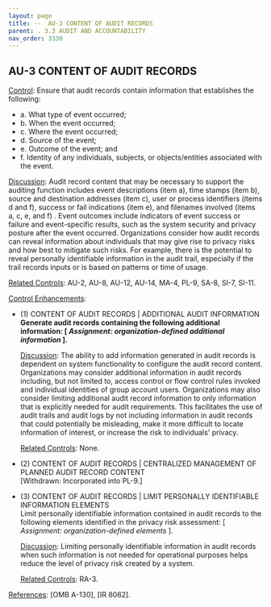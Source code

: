 ```yaml
---
layout: page
title: --  AU-3 CONTENT OF AUDIT RECORDS 
parent: . 3.3 AUDIT AND ACCOUNTABILITY
nav_order: 3330 
---
```


## AU-3 CONTENT OF AUDIT RECORDS

<ins>Control</ins>: Ensure that audit records contain information that establishes the following:

* a. What type of event occurred;
* b. When the event occurred;
* c. Where the event occurred;
* d. Source of the event;
* e. Outcome of the event; and
* f. Identity of any individuals, subjects, or objects/entities associated with the event.

<ins>Discussion</ins>: Audit record content that may be necessary to support the auditing function includes event descriptions (item a), time stamps (item b), source and destination addresses (item c), user or process identifiers (items d and f), success or fail indications (item e), and filenames involved (items a, c, e, and f) . Event outcomes include indicators of event success or failure and event-specific results, such as the system security and privacy posture after the event occurred. Organizations consider how audit records can reveal information about individuals that may give rise to privacy risks and how best to mitigate such risks. For example, there is the potential to reveal personally identifiable information in the audit trail, especially if the trail records inputs or is based on patterns or time of usage.

<ins>Related Controls</ins>: AU-2, AU-8, AU-12, AU-14, MA-4, PL-9, SA-8, SI-7, SI-11.

<ins>Control Enhancements</ins>:

* (1) CONTENT OF AUDIT RECORDS | ADDITIONAL AUDIT INFORMATION<br>
**Generate audit records containing the following additional information: [ _Assignment: organization-defined additional information_ ].**

    <ins>Discussion</ins>: The ability to add information generated in audit records is dependent on system functionality to configure the audit record content. Organizations may consider additional information in audit records including, but not limited to, access control or flow control rules invoked and individual identities of group account users. Organizations may also consider limiting additional audit record information to only information that is explicitly needed for audit requirements. This facilitates the use of audit trails and audit logs by not including information in audit records that could potentially be misleading, make it more difficult to locate information of interest, or increase the risk to individuals' privacy.

    <ins>Related Controls</ins>: None.

* (2) CONTENT OF AUDIT RECORDS | CENTRALIZED MANAGEMENT OF PLANNED AUDIT RECORD CONTENT<br>
[Withdrawn: Incorporated into PL-9.]

* (3) CONTENT OF AUDIT RECORDS | LIMIT PERSONALLY IDENTIFIABLE INFORMATION ELEMENTS<br>
Limit personally identifiable information contained in audit records to the following elements identified in the privacy risk assessment: [ _Assignment: organization-defined elements_ ].

    <ins>Discussion</ins>: Limiting personally identifiable information in audit records when such information is not needed for operational purposes helps reduce the level of privacy risk created by a system.

    <ins>Related Controls</ins>: RA-3.

<ins>References</ins>: [OMB A-130], [IR 8062].
